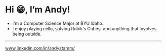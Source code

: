 # Hi 😁, I’m Andy! 
- I'm a Computer Science Major at BYU Idaho.
- I enjoy playing cello, solving Rubik's Cubes, and anything that involves being outside.

---

  www.linkedin.com/in/andystamm/
